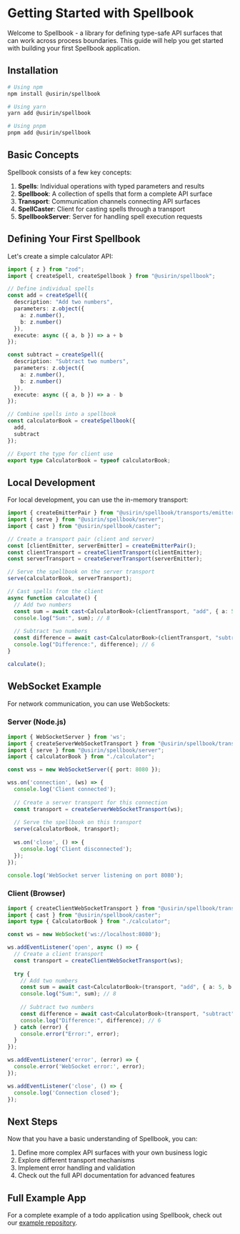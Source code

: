 # Getting Started with Spellbook

Welcome to Spellbook - a library for defining type-safe API surfaces that can work across process boundaries. This guide will help you get started with building your first Spellbook application.

## Installation

```bash
# Using npm
npm install @usirin/spellbook

# Using yarn
yarn add @usirin/spellbook

# Using pnpm
pnpm add @usirin/spellbook
```

## Basic Concepts

Spellbook consists of a few key concepts:

1. **Spells**: Individual operations with typed parameters and results
2. **Spellbook**: A collection of spells that form a complete API surface
3. **Transport**: Communication channels connecting API surfaces
4. **SpellCaster**: Client for casting spells through a transport
5. **SpellbookServer**: Server for handling spell execution requests

## Defining Your First Spellbook

Let's create a simple calculator API:

```typescript
import { z } from "zod";
import { createSpell, createSpellbook } from "@usirin/spellbook";

// Define individual spells
const add = createSpell({
  description: "Add two numbers",
  parameters: z.object({
    a: z.number(),
    b: z.number()
  }),
  execute: async ({ a, b }) => a + b
});

const subtract = createSpell({
  description: "Subtract two numbers",
  parameters: z.object({
    a: z.number(),
    b: z.number()
  }),
  execute: async ({ a, b }) => a - b
});

// Combine spells into a spellbook
const calculatorBook = createSpellbook({
  add,
  subtract
});

// Export the type for client use
export type CalculatorBook = typeof calculatorBook;
```

## Local Development

For local development, you can use the in-memory transport:

```typescript
import { createEmitterPair } from "@usirin/spellbook/transports/emitter";
import { serve } from "@usirin/spellbook/server";
import { cast } from "@usirin/spellbook/caster";

// Create a transport pair (client and server)
const [clientEmitter, serverEmitter] = createEmitterPair();
const clientTransport = createClientTransport(clientEmitter);
const serverTransport = createServerTransport(serverEmitter);

// Serve the spellbook on the server transport
serve(calculatorBook, serverTransport);

// Cast spells from the client
async function calculate() {
  // Add two numbers
  const sum = await cast<CalculatorBook>(clientTransport, "add", { a: 5, b: 3 });
  console.log("Sum:", sum); // 8
  
  // Subtract two numbers
  const difference = await cast<CalculatorBook>(clientTransport, "subtract", { a: 10, b: 4 });
  console.log("Difference:", difference); // 6
}

calculate();
```

## WebSocket Example

For network communication, you can use WebSockets:

### Server (Node.js)

```typescript
import { WebSocketServer } from 'ws';
import { createServerWebSocketTransport } from "@usirin/spellbook/transports/websocket";
import { serve } from "@usirin/spellbook/server";
import { calculatorBook } from "./calculator";

const wss = new WebSocketServer({ port: 8080 });

wss.on('connection', (ws) => {
  console.log('Client connected');
  
  // Create a server transport for this connection
  const transport = createServerWebSocketTransport(ws);
  
  // Serve the spellbook on this transport
  serve(calculatorBook, transport);
  
  ws.on('close', () => {
    console.log('Client disconnected');
  });
});

console.log('WebSocket server listening on port 8080');
```

### Client (Browser)

```typescript
import { createClientWebSocketTransport } from "@usirin/spellbook/transports/websocket";
import { cast } from "@usirin/spellbook/caster";
import type { CalculatorBook } from "./calculator";

const ws = new WebSocket('ws://localhost:8080');

ws.addEventListener('open', async () => {
  // Create a client transport
  const transport = createClientWebSocketTransport(ws);
  
  try {
    // Add two numbers
    const sum = await cast<CalculatorBook>(transport, "add", { a: 5, b: 3 });
    console.log("Sum:", sum); // 8
    
    // Subtract two numbers
    const difference = await cast<CalculatorBook>(transport, "subtract", { a: 10, b: 4 });
    console.log("Difference:", difference); // 6
  } catch (error) {
    console.error("Error:", error);
  }
});

ws.addEventListener('error', (error) => {
  console.error('WebSocket error:', error);
});

ws.addEventListener('close', () => {
  console.log('Connection closed');
});
```

## Next Steps

Now that you have a basic understanding of Spellbook, you can:

1. Define more complex API surfaces with your own business logic
2. Explore different transport mechanisms
3. Implement error handling and validation
4. Check out the full API documentation for advanced features

## Full Example App

For a complete example of a todo application using Spellbook, check out our [example repository](https://github.com/usirin/spellbook-examples). 